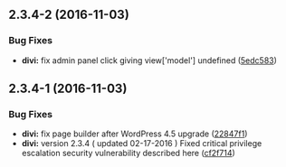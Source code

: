 <a name="2.3.4-2"></a>
## 2.3.4-2 (2016-11-03)


### Bug Fixes

* **divi:** fix admin panel click giving view['model'] undefined ([5edc583](https://github.com/ajdruff/divi/commit/5edc583))



<a name="2.3.4-1"></a>
## 2.3.4-1 (2016-11-03)


### Bug Fixes

* **divi:** fix page builder after WordPress 4.5 upgrade ([22847f1](https://github.com/ajdruff/divi/commit/22847f1))
* **divi:** version 2.3.4 ( updated 02-17-2016 ) Fixed critical privilege escalation security vulnerability described here ([cf2f714](https://github.com/ajdruff/divi/commit/cf2f714))

